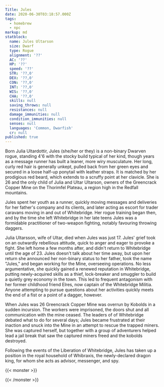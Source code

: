 ```yaml
---
Title: Jules
date: 2020-06-30T03:18:57.000Z
tags:
  - homebrew
  - npc
markup: md
statblock:
  name: Jules Ultarson
  size: Dwarf
  type: Rogue
  alignment: '??'
  AC: '??'
  HP: '??'
  speed: '??'
  STR: '??,0'
  DEX: '??,0'
  CON: '??,0'
  INT: '??,0'
  WIS: '??,0'
  CHA: '??,0'
  skills: null
  saving_throws: null
  resistances: null
  damage_immunities: null
  condition_immunities: null
  senses: null
  languages: 'Common, Dwarfish'
  cr: null
published: true
---
```


Born Julia Ultardottir, Jules (she/her or they) is a non-binary Dwarven rogue, standing 4'6 with the stocky build typical of her kind, though years as a message runner has built a leaner, more wiry musculature. Her long, curly red hair is generally unkept, pulled back from her green eyes and secured in a loose half-up ponytail with leather straps. It is matched by her prodigious red beard, which extends to a scruffy point at her clavicle. She is 26 and the only child of Julia and Ultar Ultarson, owners of the Greencrack Copper Mine on the Thorimfel Plateau, a region high in the Redfall mountains. 

Jules spent her youth as a runner, quickly moving messages and deliveries for her father's company
and its clients, and later acting as escort for trader caravans moving in and out of Whitebridge.
Her rogue training began then, and by the time she left Whitebridge in her late teens Jules was a
formidable practitioner of two-weapon fighting, notably favouring throwing daggers.

Julia Ultarsson, wife of Ultar, died when Jules was just 17. Jules' grief took on an outwardly
rebellious attitude, quick to anger and eager to provoke a fight. She left home a few months after,
and didn't return to Whitebridge until the age of 23. Jules doesn't talk about her time away, but
upon her return she announced her non-binary status to her father, took the name "Jules," and began
working for the Mine, overseeing operations. No less argumentative, she quickly gained a renewed
reputation in Whitebridge, putting newly-acquired skills as a thief, lock-breaker and smuggler to
build a quietly grey economy in the town. This led to frequent antagonism with her former childhood
friend Elres, now captain of the Whitebridge Militia. Anyone attempting to pursue questions about
her activities quickly meets the end of a fist or a point of a dagger, however.

When Jules was 26 Greencrack Copper Mine was overrun by Kobolds in a sudden incursion. The workers
were imprisoned, the doors shut and all communication with the mine ceased. The leaders of of
Whitebridge debated what to do for several days; Jules became frustrated at their inaction and snuck
into the Mine in an attempt to rescue the trapped miners. She was captured herself, but together
with a group of adventurers helped lead a jail break that saw the captured miners freed and the
kobolds destroyed.

Following the events of the Liberation of Whitebridge, Jules has taken up a position in the royal
household of Whibraxis, the newly-declared dragon king, for whom she acts as advisor, messenger, and
spy.


{{< monster >}}

{{< /monster >}}
